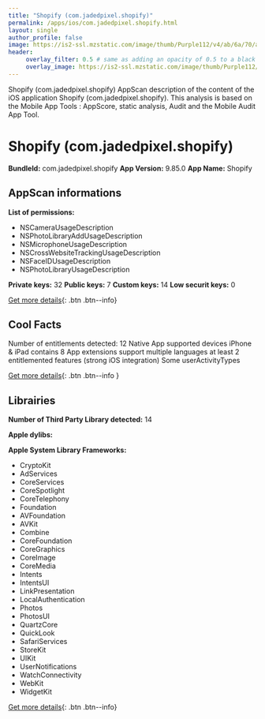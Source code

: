 ```yaml
---
title: "Shopify (com.jadedpixel.shopify)"
permalink: /apps/ios/com.jadedpixel.shopify.html
layout: single
author_profile: false
image: https://is2-ssl.mzstatic.com/image/thumb/Purple112/v4/ab/6a/70/ab6a70b3-d438-13d7-cafd-564d17339ce9/AppIcon-com.jadedpixel.shopify-1x_U007emarketing-0-7-0-85-220.png/512x512bb.jpg
header: 
     overlay_filter: 0.5 # same as adding an opacity of 0.5 to a black background
     overlay_image: https://is2-ssl.mzstatic.com/image/thumb/Purple112/v4/ab/6a/70/ab6a70b3-d438-13d7-cafd-564d17339ce9/AppIcon-com.jadedpixel.shopify-1x_U007emarketing-0-7-0-85-220.png/512x512bb.jpg
---
```

Shopify (com.jadedpixel.shopify) AppScan description of the content of the iOS application Shopify (com.jadedpixel.shopify). This analysis is based on the Mobile App Tools : AppScore, static analysis, Audit and the Mobile Audit App Tool.

# Shopify (com.jadedpixel.shopify)

**BundleId:** com.jadedpixel.shopify
**App Version:** 9.85.0
**App Name:** Shopify


## AppScan informations 

**List of permissions:** 
- NSCameraUsageDescription
- NSPhotoLibraryAddUsageDescription
- NSMicrophoneUsageDescription
- NSCrossWebsiteTrackingUsageDescription
- NSFaceIDUsageDescription
- NSPhotoLibraryUsageDescription
  
  
**Private keys:** 32
**Public keys:** 7
**Custom keys:** 14
**Low securit keys:** 0
  
[Get more details](/pricing.html){: .btn .btn--info}

## Cool Facts

Number of entitlements detected: 12
Native App
supported devices iPhone & iPad
contains 8 App extensions
support multiple languages
at least 2 entitlemented features (strong iOS integration)
Some userActivityTypes
  
[Get more details](/pricing.html){: .btn .btn--info }

## Librairies 
**Number of Third Party Library detected:** 14


**Apple dylibs:**


**Apple System Library Frameworks:**
- CryptoKit
- AdServices
- CoreServices
- CoreSpotlight
- CoreTelephony
- Foundation
- AVFoundation
- AVKit
- Combine
- CoreFoundation
- CoreGraphics
- CoreImage
- CoreMedia
- Intents
- IntentsUI
- LinkPresentation
- LocalAuthentication
- Photos
- PhotosUI
- QuartzCore
- QuickLook
- SafariServices
- StoreKit
- UIKit
- UserNotifications
- WatchConnectivity
- WebKit
- WidgetKit


  
[Get more details](/pricing.html){: .btn .btn--info}

